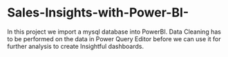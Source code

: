 # Sales-Insights-with-Power-BI-
In this project we import a mysql database into PowerBI. Data Cleaning has to be performed on the data in Power Query Editor before we can use it for further 
analysis to create Insightful dashboards.
